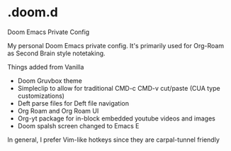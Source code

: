 # .doom.d
Doom Emacs Private Config

My personal Doom Emacs private config. It's primarily used for Org-Roam as Second Brain style notetaking.

Things added from Vanilla
- Doom Gruvbox theme
- Simpleclip to allow for traditional CMD-c CMD-v cut/paste (CUA type customizations)
- Deft parse files for Deft file navigation
- Org Roam and Org Roam UI
- Org-yt package for in-block embedded youtube videos and images
- Doom spalsh screen changed to Emacs E

In general, I prefer Vim-like hotkeys since they are carpal-tunnel friendly
